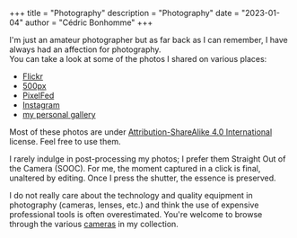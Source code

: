 +++
title = "Photography"
description = "Photography"
date = "2023-01-04"
author = "Cédric Bonhomme"
+++

I'm just an amateur photographer but as far back as I can remember,
I have always had an affection for photography.  
You can take a look at some of the photos I shared on various places:

- [Flickr](https://www.flickr.com/photos/cedricbonhomme)
- [500px](https://500px.com/cedricbonhomme)
- [PixelFed](https://pixelfed.social/cedric)
- [Instagram](https://www.instagram.com/_ecbo_)
- [my personal gallery](https://photos.cedricbonhomme.org)

Most of these photos are under
[Attribution-ShareAlike 4.0 International](https://creativecommons.org/licenses/by-sa/4.0/)
license. Feel free to use them.

I rarely indulge in post-processing my photos; I prefer them Straight Out of the Camera (SOOC).
For me, the moment captured in a click is final, unaltered by editing.
Once I press the shutter, the essence is preserved.

I do not really care about the technology and quality equipment in photography
(cameras, lenses, etc.) and think the use of expensive professional tools is often
overestimated. You're welcome to browse through the various [cameras](/cameras) in my collection.
